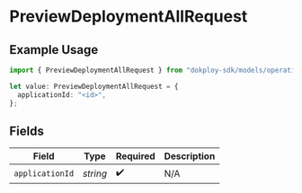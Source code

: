 # PreviewDeploymentAllRequest

## Example Usage

```typescript
import { PreviewDeploymentAllRequest } from "dokploy-sdk/models/operations";

let value: PreviewDeploymentAllRequest = {
  applicationId: "<id>",
};
```

## Fields

| Field              | Type               | Required           | Description        |
| ------------------ | ------------------ | ------------------ | ------------------ |
| `applicationId`    | *string*           | :heavy_check_mark: | N/A                |